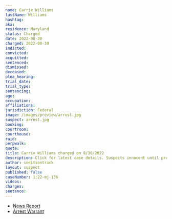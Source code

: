 ```yaml
---
name: Carrie Williams
lastName: Williams
hashtag: 
aka:
residence: Maryland
status: Charged
date: 2022-08-30
charged: 2022-08-30
indicted:
convicted:
acquitted:
sentenced:
dismissed:
deceased:
plea_hearing:
trial_date:
trial_type:
sentencing:
age:
occupation:
affiliations:
jurisdiction: Federal
image: /images/preview/arrest.jpg
suspect: arrest.jpg
booking:
courtroom:
courthouse:
raid:
perpwalk:
quote:
title: Carrie Williams charged on 8/30/2022
description: Click for latest case details. Suspects innocent until proven guilty.
author: seditiontrack
layout: suspect
published: false
caseNumber: 1:22-mj-136
videos:
charges:
sentence:
---
```

- [News Report](https://www.wmar2news.com/news/local-news/baltimore-couple-arrested-on-charges-related-to-january-6th)
- [Arrest Warrant](https://storage.courtlistener.com/recap/gov.uscourts.dcd.244335/gov.uscourts.dcd.244335.8.0.pdf)

